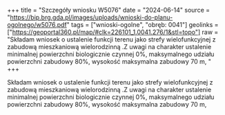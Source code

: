 +++
title = "Szczegóły wniosku W5076"
date = "2024-06-14"
source = "https://bip.brg.gda.pl/images/uploads/wnioski-do-planu-ogolnego/w5076.pdf"
tags = ["wnioski-ogolne", "obręb: 0041"]
geolinks = ["https://geoportal360.pl/map/#clk=226101_1.0041.276/1&stl=topo"]
raw = "Składam wniosek o ustalenie funkcji terenu jako strefy wielofunkcyjnej z zabudową mieszkaniową wielorodzinną .Z uwagi na charakter ustalenie minimalnej powierzchni biologicznie czynnej 0%, maksymalnego udziału powierzchni zabudowy 80%, wysokość maksymalna zabudowy 70 m, "
+++

Składam wniosek o ustalenie funkcji terenu jako strefy wielofunkcyjnej z zabudową
mieszkaniową wielorodzinną .Z uwagi na charakter ustalenie minimalnej powierzchni
biologicznie czynnej 0%, maksymalnego udziału powierzchni zabudowy 80%, wysokość
maksymalna zabudowy 70 m,



